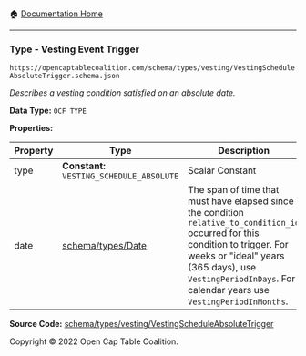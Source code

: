 :house: [Documentation Home](/README.md)

---

### Type - Vesting Event Trigger

`https://opencaptablecoalition.com/schema/types/vesting/VestingScheduleAbsoluteTrigger.schema.json`

_Describes a vesting condition satisfied on an absolute date._

**Data Type:** `OCF TYPE`

**Properties:**

| Property | Type                                            | Description                                                                                                                                                                                                                                      | Required   |
| -------- | ----------------------------------------------- | ------------------------------------------------------------------------------------------------------------------------------------------------------------------------------------------------------------------------------------------------ | ---------- |
| type     | **Constant:** `VESTING_SCHEDULE_ABSOLUTE`       | Scalar Constant                                                                                                                                                                                                                                  | `REQUIRED` |
| date     | [schema/types/Date](/docs/schema/types/Date.md) | The span of time that must have elapsed since the condition `relative_to_condition_id` occurred for this condition to trigger. For weeks or "ideal" years (365 days), use `VestingPeriodInDays`. For calendar years use `VestingPeriodInMonths`. | `REQUIRED` |

**Source Code:** [schema/types/vesting/VestingScheduleAbsoluteTrigger](/schema/types/vesting/VestingScheduleAbsoluteTrigger.schema.json)

Copyright © 2022 Open Cap Table Coalition.
